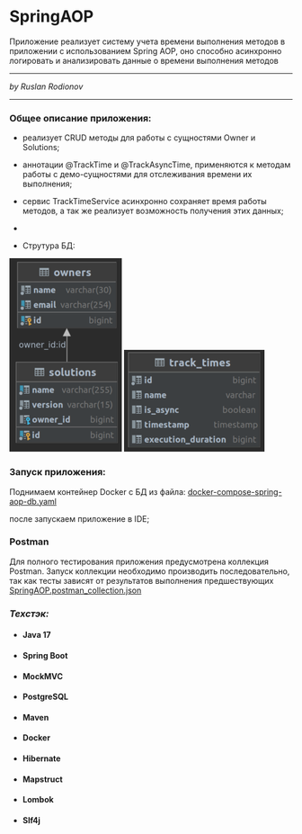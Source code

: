 # SpringAOP
Приложение реализует систему учета времени выполнения методов в приложении с использованием Spring AOP,
оно способно асинхронно логировать и анализировать данные о времени выполнения методов

___


_by Ruslan Rodionov_

___

### Общее описание приложения:
- реализует CRUD методы для работы с сущностями Owner и Solutions;
- аннотации @TrackTime и @TrackAsyncTime, применяются к методам работы с демо-сущностями для отслеживания времени их выполнения;
- сервис TrackTimeService асинхронно сохраняет время работы методов, а так же реализует возможность получения этих данных;

- 
- Струтура БД:

![img.png](data/solutions-owners.png)
![img.png](data/track_times.png)

### Запуск приложения:
Поднимаем контейнер Docker с БД из файла:
[docker-compose-spring-aop-db.yaml](docker-compose-spring-aop-db.yaml)

после запускаем приложение в IDE;


###  Postman 
Для полного тестирования приложения предусмотрена коллекция Postman.
Запуск коллекции необходимо производить последовательно, так как тесты зависят от результатов выполнения предшествующих
[SpringAOP.postman_collection.json](postman/SpringAOP.postman_collection.json)

### _Техстэк:_
- #### Java 17
- #### Spring Boot
- #### MockMVC
- #### PostgreSQL
- #### Maven
- #### Docker
- #### Hibernate
- #### Mapstruct
- #### Lombok
- #### Slf4j
